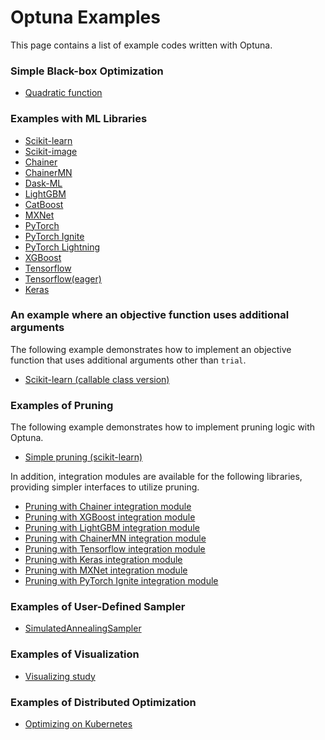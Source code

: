 Optuna Examples
================

This page contains a list of example codes written with Optuna.

### Simple Black-box Optimization

* [Quadratic function](./quadratic_simple.py)

### Examples with ML Libraries

* [Scikit-learn](./sklearn_simple.py)
* [Scikit-image](./skimage_lbp_simple.py)
* [Chainer](./chainer_simple.py)
* [ChainerMN](./chainermn_simple.py)
* [Dask-ML](./dask_ml_simple.py)
* [LightGBM](./lightgbm_simple.py)
* [CatBoost](./catboost_simple.py)
* [MXNet](./mxnet_simple.py)
* [PyTorch](./pytorch_simple.py)
* [PyTorch Ignite](./pytorch_ignite_simple.py)
* [PyTorch Lightning](./pytorch_lightning_simple.py)
* [XGBoost](./xgboost_simple.py)
* [Tensorflow](./tensorflow_estimator_simple.py)
* [Tensorflow(eager)](./tensorflow_eager_simple.py)
* [Keras](./keras_simple.py)

### An example where an objective function uses additional arguments

The following example demonstrates how to implement an objective function that uses additional arguments other than `trial`.
* [Scikit-learn (callable class version)](./sklearn_additional_args.py)

### Examples of Pruning

The following example demonstrates how to implement pruning logic with Optuna.

* [Simple pruning (scikit-learn)](./pruning/simple.py)

In addition, integration modules are available for the following libraries, providing simpler interfaces to utilize pruning.

* [Pruning with Chainer integration module](./pruning/chainer_integration.py)
* [Pruning with XGBoost integration module](./pruning/xgboost_integration.py)
* [Pruning with LightGBM integration module](./pruning/lightgbm_integration.py)
* [Pruning with ChainerMN integration module](./pruning/chainermn_integration.py)
* [Pruning with Tensorflow integration module](./pruning/tensorflow_estimator_integration.py)
* [Pruning with Keras integration module](./pruning/keras_integration.py)
* [Pruning with MXNet integration module](./pruning/mxnet_integration.py)
* [Pruning with PyTorch Ignite integration module](./pytorch_ignite_simple.py)

### Examples of User-Defined Sampler

* [SimulatedAnnealingSampler](./samplers/simulated_annealing_sampler.py)

### Examples of Visualization

* [Visualizing study](https://nbviewer.jupyter.org/github/optuna/optuna/blob/master/examples/visualization/plot_study.ipynb)

### Examples of Distributed Optimization

* [Optimizing on Kubernetes](./distributed/kubernetes/README.md)
